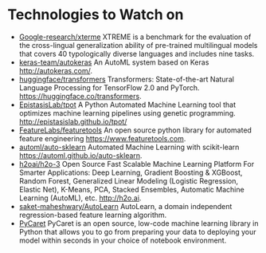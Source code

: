 # Technologies to Watch on
* [Google-research/xterme](https://github.com/google-research/xtreme#tasks-and-languages) XTREME is a benchmark for the evaluation of the cross-lingual generalization ability of pre-trained multilingual models that covers 40 typologically diverse languages and includes nine tasks.
* [keras-team/autokeras](https://github.com/keras-team/autokeras) An AutoML system based on Keras http://autokeras.com/.
* [huggingface/transformers](https://github.com/huggingface/transformers) Transformers: State-of-the-art Natural Language Processing for TensorFlow 2.0 and PyTorch. https://huggingface.co/transformers.
* [EpistasisLab/tpot](https://github.com/EpistasisLab/tpot) A Python Automated Machine Learning tool that optimizes machine learning pipelines using genetic programming. http://epistasislab.github.io/tpot/
* [FeatureLabs/featuretools](https://github.com/FeatureLabs/featuretools) An open source python library for automated feature engineering https://www.featuretools.com.
* [automl/auto-sklearn](https://github.com/automl/auto-sklearn) Automated Machine Learning with scikit-learn https://automl.github.io/auto-sklearn.
* [h2oai/h2o-3](https://github.com/h2oai/h2o-3) Open Source Fast Scalable Machine Learning Platform For Smarter Applications: Deep Learning, Gradient Boosting & XGBoost, Random Forest, Generalized Linear Modeling (Logistic Regression, Elastic Net), K-Means, PCA, Stacked Ensembles, Automatic Machine Learning (AutoML), etc. http://h2o.ai.
* [saket-maheshwary/AutoLearn](https://github.com/saket-maheshwary/AutoLearn) AutoLearn, a domain independent regression-based feature learning algorithm.
* [PyCaret](https://pycaret.org/) PyCaret is an open source, low-code machine learning library in Python that allows you to go from preparing your data to deploying your model within seconds in your choice of notebook environment.